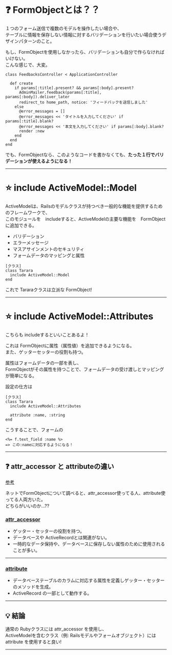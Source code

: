 # ❓ FormObjectとは？？
１つのフォーム送信で複数のモデルを操作したい場合や、    
テーブルに情報を保存しない情報に対するバリデーションを行いたい場合使うデザインパターンのこと。      
        
もし、FormObjectを使用しなかったら、バリデーションも自分で作らなければいけない。  
こんな感じで、大変。
~~~
class FeedbacksController < ApplicationController

  def create
    if params[:title].present? && params[:body].present?
      AdminMailer.feedback(params[:title], params[:body]).deliver_later
      redirect_to home_path, notice: 'フィードバックを送信しました'
    else
      @error_messages = []
      @error_messages << 'タイトルを入力してください' if params[:title].blank?
      @error_messages << '本文を入力してください' if params[:body].blank?
      render :new
    end
  end
end
~~~
でも、FormObjectなら、このようなコードを書かなくても、**たった１行でバリデーションが使えるようになる！**
***

# ⭐️ include ActiveModel::Model
ActiveModelは、Railsのモデルクラスが持つべき一般的な機能を提供するためのフレームワークで、    
このモジュールを　includeすると、ActiveModelの主要な機能を　FormObjectに追加できる。      
    
- バリデーション    
- エラーメッセージ    
- マスアサインメントのセキュリティ  
- フォームデータのマッピングと属性    
~~~
[クラス]
class Tarara
  include ActiveModel::Model
end
~~~
これで Tararaクラスは立派な FormObject!
***

# ⭐️ include ActiveModel::Attributes
こちらも includeするといいことあるよ！   

これは FormObjectに属性（属性値）を追加できるようになる。  
また、ゲッターセッターの役割も持つ。  

属性はフォームデータの一部を表し、    
FormObjectがその属性を持つことで、フォームデータの受け渡しとマッピングが簡単になる。    
    
設定の仕方は    
~~~
[クラス]
class Tarara
  include ActiveModel::Attributes
  
  attribute :name, :string
end
~~~
こうすることで、フォームの
~~~
<%= f.text_field :name %>
=> この:nameに対応するようになる！
~~~
***

## ❓ attr_accessor と attributeの違い
[参考](https://zenn.dev/kumasaka/articles/96c0f352b2a97f)

ネットでFormObjectについて調べると、attr_accessor使ってる人、attribute使ってる人両方いた。  
どちらがいいのか...??

### [attr_accessor](https://github.com/Tarara33/TIL/blob/main/Ruby/%E3%82%AF%E3%83%A9%E3%82%B9/%E3%82%B2%E3%83%83%E3%82%BF%E3%83%BC%E3%81%A8%E3%82%BB%E3%83%83%E3%82%BF%E3%83%BC.md#attr_accessor)
- ゲッター・セッターの役割を持つ。
- データベースや ActiveRecordとは関連がない。
- 一時的なデータ保持や、データベースに保存しない属性のために使用されることが多い。
***

### [attribute](https://github.com/Tarara33/TIL/blob/main/Ruby/%E3%82%AF%E3%83%A9%E3%82%B9/attributes.md)
- データベーステーブルのカラムに対応する属性を定義しゲッター・セッターのメソッドを生成。
- ActiveRecord の一部として動作する。
***

## 💡 結論
通常の Rubyクラスには attr_accessor を使用し、  
ActiveModelを含むクラス（例: Railsモデルやフォームオブジェクト）には attribute を使用すると良い!
***
